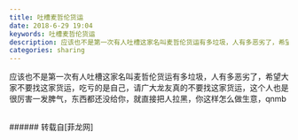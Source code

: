 ```yaml
---
title: 吐槽麦哲伦货运
date: 2018-6-29 19:04
keywords: 吐槽麦哲伦货运
description: 应该也不是第一次有人吐槽这家名叫麦哲伦货运有多垃圾，人有多恶劣了，希望大家不要找这家货运，吃亏的是自己，请广大龙友真的不要找这家货运，这个人也是很厉害一发脾气，东西都还没给你，就直接把人拉黑，你这样怎么做生意，qnmb
categories: sharing
---
```

<td class="t_f" id="postmessage_1464136">

应该也不是第一次有人吐槽这家名叫麦哲伦货运有多垃圾，人有多恶劣了，希望大家不要找这家货运，吃亏的是自己，请广大龙友真的不要找这家货运，这个人也是很厉害一发脾气，东西都还没给你，就直接把人拉黑，你这样怎么做生意，qnmb<br/>
<img alt="" border="0" class="zoom" data-cf-modified-d0c53a576e16ab0b9fa03801-="" file="http://www.flw.ph/data/appbyme/upload/image/201806/29/hUCa5TnvoWA4.jpg" id="aimg_epBeB" lazyloadthumb="1" onclick="" onmouseover="" src="http://www.flw.ph/data/appbyme/upload/image/201806/29/hUCa5TnvoWA4.jpg"/><br/>
<br/>
</td>
###### 转载自[菲龙网]